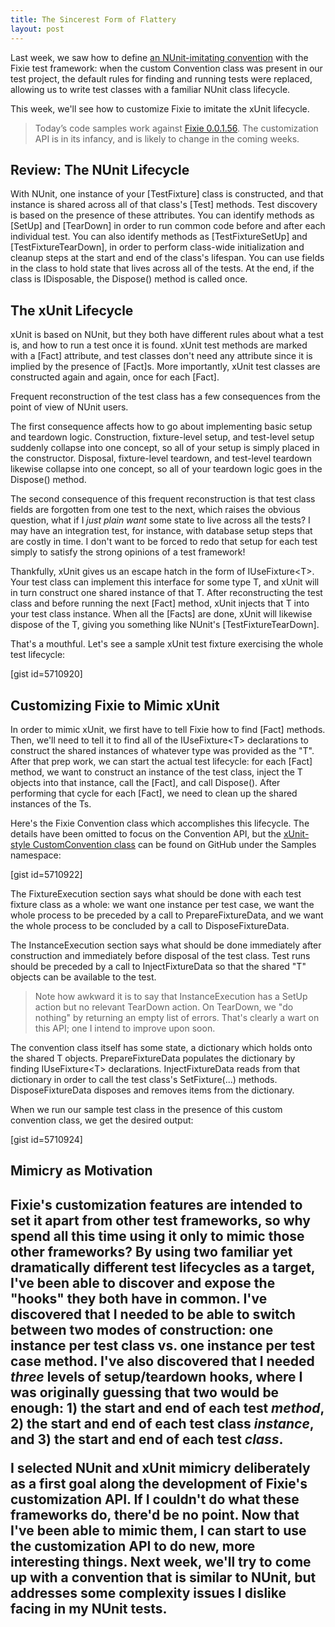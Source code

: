 ```yaml
---
title: The Sincerest Form of Flattery
layout: post
---
```


Last week, we saw how to define <a href="http://www.headspring.com/fixies-life-bicycle/">an NUnit-imitating convention</a> with the Fixie test framework: when the custom Convention class was present in our test project, the default rules for finding and running tests were replaced, allowing us to write test classes with a familiar NUnit class lifecycle.

This week, we'll see how to customize Fixie to imitate the xUnit lifecycle.

<blockquote>Today’s code samples work against <a href="http://nuget.org/packages/Fixie/0.0.1.56">Fixie 0.0.1.56</a>. The customization API is in its infancy, and is likely to change in the coming weeks.</blockquote>

<h2>Review: The NUnit Lifecycle</h2>

With NUnit, one instance of your [TestFixture] class is constructed, and that instance is shared across all of that class's [Test] methods.  Test discovery is based on the presence of these attributes.  You can identify methods as [SetUp] and [TearDown] in order to run common code before and after each individual test.  You can also identify methods as [TestFixtureSetUp] and [TestFixtureTearDown], in order to perform class-wide initialization and cleanup steps at the start and end of the class's lifespan.  You can use fields in the class to hold state that lives across all of the tests.  At the end, if the class is IDisposable, the Dispose() method is called once.

<h2>The xUnit Lifecycle</h2>

xUnit is based on NUnit, but they both have different rules about what a test is, and how to run a test once it is found.  xUnit test methods are marked with a [Fact] attribute, and test classes don't need any attribute since it is implied by the presence of [Fact]s.  More importantly, xUnit test classes are constructed again and again, once for each [Fact].

Frequent reconstruction of the test class has a few consequences from the point of view of NUnit users.  

The first consequence affects how to go about implementing basic setup and teardown logic.  Construction, fixture-level setup, and test-level setup suddenly collapse into one concept, so all of your setup is simply placed in the constructor.  Disposal, fixture-level teardown, and test-level teardown likewise collapse into one concept, so all of your teardown logic goes in the Dispose() method.

The second consequence of this frequent reconstruction is that test class fields are forgotten from one test to the next, which raises the obvious question, what if I <em>just plain want</em> some state to live across all the tests?  I may have an integration test, for instance, with database setup steps that are costly in time.  I don't want to be forced to redo that setup for each test simply to satisfy the strong opinions of a test framework!

Thankfully, xUnit gives us an escape hatch in the form of IUseFixture&lt;T&gt;.  Your test class can implement this interface for some type T, and xUnit will in turn construct one shared instance of that T.  After reconstructing the test class and before running the next [Fact] method, xUnit injects that T into your test class instance.  When all the [Facts] are done, xUnit will likewise dispose of the T, giving you something like NUnit's [TestFixtureTearDown].

That's a mouthful.  Let's see a sample xUnit test fixture exercising the whole test lifecycle:

[gist id=5710920]

<h2>Customizing Fixie to Mimic xUnit</h2>

In order to mimic xUnit, we first have to tell Fixie how to find [Fact] methods.  Then, we'll need to tell it to find all of the IUseFixture&lt;T&gt; declarations to construct the shared instances of whatever type was provided as the "T".  After that prep work, we can start the actual test lifecycle: for each [Fact] method, we want to construct an instance of the test class, inject the T objects into that instance, call the [Fact], and call Dispose().  After performing that cycle for each [Fact], we need to clean up the shared instances of the Ts.

Here's the Fixie Convention class which accomplishes this lifecycle.  The details have been omitted to focus on the Convention API, but the <a href="https://github.com/plioi/fixie/blob/7fa012d1c63016b7b2e6061fa91cca90fbbc3326/src/Fixie.Samples/xUnitStyle/CustomConvention.cs">xUnit-style CustomConvention class</a> can be found on GitHub under the Samples namespace:

[gist id=5710922]

The FixtureExecution section says what should be done with each test fixture class as a whole: we want one instance per test case, we want the whole process to be preceded by a call to PrepareFixtureData, and we want the whole process to be concluded by a call to DisposeFixtureData.

The InstanceExecution section says what should be done immediately after construction and immediately before disposal of the test class.  Test runs should be preceded by a call to InjectFixtureData so that the shared "T" objects can be available to the test.

<blockquote>Note how awkward it is to say that InstanceExecution has a SetUp action but no relevant TearDown action.  On TearDown, we "do nothing" by returning an empty list of errors.  That's clearly a wart on this API; one I intend to improve upon soon.</blockquote>

The convention class itself has some state, a dictionary which holds onto the shared T objects.  PrepareFixtureData populates the dictionary by finding IUseFixture&lt;T&gt; declarations.  InjectFixtureData reads from that dictionary in order to call the test class's SetFixture(...) methods.  DisposeFixtureData disposes and removes items from the dictionary.

When we run our sample test class in the presence of this custom convention class, we get the desired output:

[gist id=5710924]

<h2>Mimicry as Motivation<h2>

Fixie's customization features are intended to set it apart from other test frameworks, so why spend all this time using it only to mimic those other frameworks?  By using two familiar yet dramatically different test lifecycles as a target, I've been able to discover and expose the "hooks" they both have in common.  I've discovered that I needed to be able to switch between two modes of construction: one instance per test class vs. one instance per test case method.  I've also discovered that I needed <em>three</em> levels of setup/teardown hooks, where I was originally guessing that two would be enough: 1) the start and end of each test <em>method</em>, 2) the start and end of each test class <em>instance</em>, and 3) the start and end of each test <em>class</em>.

I selected NUnit and xUnit mimicry deliberately as a first goal along the development of Fixie's customization API.  If I couldn't do what these frameworks do, there'd be no point.  Now that I've been able to mimic them, I can start to use the customization API to do new, more interesting things.  Next week, we'll try to come up with a convention that is similar to NUnit, but addresses some complexity issues I dislike facing in my NUnit tests.